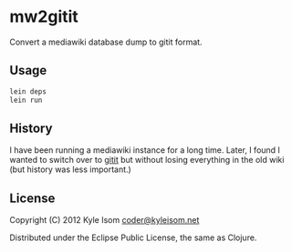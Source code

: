 # mw2gitit

Convert a mediawiki database dump to gitit format.

## Usage

```bash
lein deps
lein run
```

## History
I have been running a mediawiki instance for a long time. Later, I
found I wanted to switch over to [gitit](http://www.gitit.net) but
without losing everything in the old wiki (but history was less important.)

## License

Copyright (C) 2012 Kyle Isom <coder@kyleisom.net>

Distributed under the Eclipse Public License, the same as Clojure.

